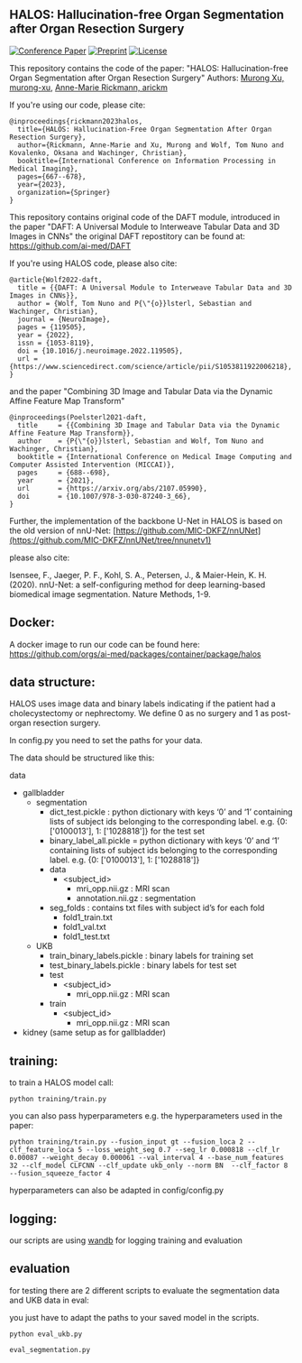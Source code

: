 ## HALOS: Hallucination-free Organ Segmentation after Organ Resection Surgery


[![Conference Paper](https://img.shields.io/static/v1?label=DOI&message=10.1007%2f978-3-031-34048-2_51&color=3a7ebb)](https://doi.org/10.1007/978-3-031-34048-2_51)
[![Preprint](https://img.shields.io/badge/arXiv-2303.07717-b31b1b)](https://arxiv.org/abs/2303.07717)
[![License](https://img.shields.io/badge/license-GPLv3-blue.svg)](LICENSE)

This repository contains the code of the paper: "HALOS: Hallucination-free Organ Segmentation after Organ Resection Surgery"
Authors: [Murong Xu, murong-xu](https://github.com/murong-xu), [Anne-Marie Rickmann, arickm](https://github.com/arickm)

If you're using our code, please cite:
```
@inproceedings{rickmann2023halos,
  title={HALOS: Hallucination-Free Organ Segmentation After Organ Resection Surgery},
  author={Rickmann, Anne-Marie and Xu, Murong and Wolf, Tom Nuno and Kovalenko, Oksana and Wachinger, Christian},
  booktitle={International Conference on Information Processing in Medical Imaging},
  pages={667--678},
  year={2023},
  organization={Springer}
}
```

This repository contains original code of the DAFT module, introduced in the paper "DAFT: A Universal Module to Interweave Tabular Data and 3D Images in CNNs"
the original DAFT repostitory can be found at: https://github.com/ai-med/DAFT

If you're using HALOS code, please also cite:
```
@article{Wolf2022-daft,
  title = {{DAFT: A Universal Module to Interweave Tabular Data and 3D Images in CNNs}},
  author = {Wolf, Tom Nuno and P{\"{o}}lsterl, Sebastian and Wachinger, Christian},
  journal = {NeuroImage},
  pages = {119505},
  year = {2022},
  issn = {1053-8119},
  doi = {10.1016/j.neuroimage.2022.119505},
  url = {https://www.sciencedirect.com/science/article/pii/S1053811922006218},
}
```
and the paper "Combining 3D Image and Tabular Data via the Dynamic Affine Feature Map Transform"

```
@inproceedings(Poelsterl2021-daft,
  title     = {{Combining 3D Image and Tabular Data via the Dynamic Affine Feature Map Transform}},
  author    = {P{\"{o}}lsterl, Sebastian and Wolf, Tom Nuno and Wachinger, Christian},
  booktitle = {International Conference on Medical Image Computing and Computer Assisted Intervention (MICCAI)},
  pages     = {688--698},
  year      = {2021},
  url       = {https://arxiv.org/abs/2107.05990},
  doi       = {10.1007/978-3-030-87240-3_66},
}
```

Further, the implementation of the backbone U-Net in HALOS is based on the old version of nnU-Net: [https://github.com/MIC-DKFZ/nnUNet](https://github.com/MIC-DKFZ/nnUNet/tree/nnunetv1)

please also cite:

Isensee, F., Jaeger, P. F., Kohl, S. A., Petersen, J., & Maier-Hein, K. H. (2020). nnU-Net: a self-configuring method 
for deep learning-based biomedical image segmentation. Nature Methods, 1-9.


## Docker:
A docker image to run our code can be found here: https://github.com/orgs/ai-med/packages/container/package/halos


## data structure:

HALOS uses image data and binary labels indicating if the patient had a cholecystectomy or nephrectomy. We define 0 as no surgery and 1 as post- organ resection surgery.

In config.py you need to set the paths for your data.

The data should be structured like this:

data
  - gallbladder
    - segmentation
        - dict_test.pickle : python dictionary with keys ‘0’ and ‘1’ containing lists of subject ids belonging to the corresponding label. e.g. {0: ['0100013'], 1: ['1028818']} for the test set
        - binary_label_all.pickle  = python dictionary with keys ‘0’ and ‘1’ containing lists of subject ids belonging to the corresponding label. e.g. {0: ['0100013'], 1: ['1028818']}
        - data
          - <subject_id>
            - mri_opp.nii.gz : MRI scan
            - annotation.nii.gz : segmentation
        - seg_folds : contains txt files with subject id’s for each fold
          - fold1_train.txt
          - fold1_val.txt
          - fold1_test.txt
    - UKB
      - train_binary_labels.pickle : binary labels for training set
      - test_binary_labels.pickle : binary labels for test set
      - test
        - <subject_id>
            - mri_opp.nii.gz : MRI scan
      - train
        - <subject_id>
           - mri_opp.nii.gz : MRI scan
  - kidney (same setup as for gallbladder)


## training:

to train a HALOS model call:

```
python training/train.py
```

you can also pass hyperparameters e.g. the hyperparameters used in the paper:

```
python training/train.py --fusion_input gt --fusion_loca 2 --clf_feature_loca 5 --loss_weight_seg 0.7 --seg_lr 0.000818 --clf_lr 0.00087 --weight_decay 0.000061 --val_interval 4 --base_num_features 32 --clf_model CLFCNN --clf_update ukb_only --norm BN  --clf_factor 8 --fusion_squeeze_factor 4
```

hyperparameters can also be adapted in config/config.py


## logging:

our scripts are using [wandb](https://wandb.ai/site) for logging training and evaluation


## evaluation

for testing there are 2 different scripts to evaluate the segmentation data and UKB data in eval:

you just have to adapt the paths to your saved model in the scripts.

```
python eval_ukb.py
```

```
eval_segmentation.py
```



